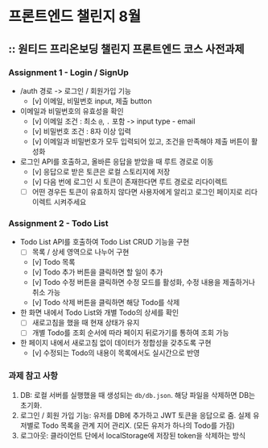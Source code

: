 # 프론트엔드 챌린지 8월
## :: 원티드 프리온보딩 챌린지 프론트엔드 코스 사전과제
   
### Assignment 1 - Login / SignUp
- /auth 경로 -> 로그인 / 회원가입 기능
  - [v] 이메일, 비밀번호 input, 제출 button
- 이메일과 비밀번호의 유효성을 확인
  - [v] 이메일 조건 : 최소 `@`, `.` 포함 -> input type - email
  - [v] 비밀번호 조건 : 8자 이상 입력
  - [v] 이메일과 비밀번호가 모두 입력되어 있고, 조건을 만족해야 제출 버튼이 활성화
- 로그인 API를 호출하고, 올바른 응답을 받았을 때 루트 경로로 이동
  - [v] 응답으로 받은 토큰은 로컬 스토리지에 저장
  - [v] 다음 번에 로그인 시 토큰이 존재한다면 루트 경로로 리다이렉트
  - [ ] 어떤 경우든 토큰이 유효하지 않다면 사용자에게 알리고 로그인 페이지로 리다이렉트 시켜주세요

### Assignment 2 - Todo List
- Todo List API를 호출하여 Todo List CRUD 기능을 구현
  - [ ] 목록 / 상세 영역으로 나누어 구현
  - [v] Todo 목록
  - [v] Todo 추가 버튼을 클릭하면 할 일이 추가
  - [v] Todo 수정 버튼을 클릭하면 수정 모드를 활성화, 수정 내용을 제출하거나 취소 가능
  - [v] Todo 삭제 버튼을 클릭하면 해당 Todo를 삭제
- 한 화면 내에서 Todo List와 개별 Todo의 상세를 확인
  - [ ] 새로고침을 했을 때 현재 상태가 유지
  - [ ] 개별 Todo를 조회 순서에 따라 페이지 뒤로가기를 통하여 조회 가능
- 한 페이지 내에서 새로고침 없이 데이터가 정합성을 갖추도록 구현
  - [v] 수정되는 Todo의 내용이 목록에서도 실시간으로 반영

### 과제 참고 사항
1. DB: 로컬 서버를 실행했을 때 생성되는 `db/db.json`. 해당 파일을 삭제하면 DB는 초기화.
2. 로그인 / 회원 가입 기능: 유저를 DB에 추가하고 JWT 토큰을 응답으로 줌. 실제 유저별로 Todo 목록을 관계 지어 관리X. (모든 유저가 하나의 Todo를 가짐)
3. 로그아웃: 클라이언트 단에서 localStorage에 저장된 token을 삭제하는 방식